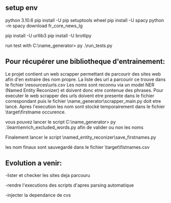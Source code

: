 ## setup env
python 3.10.6
pip install -U pip setuptools wheel
pip install -U spacy
python -m spacy download fr_core_news_lg

pip install -U urllib3 
pip install -U brotlipy

run test with C:\name_generator> py .\run_tests.py 

## Pour récupérer une bibliotheque d'entrainement:
Le projet contient un web scrapper permettant de parcourir des sites web afin d'en extraire des nom propre.
La liste des url a parcourir ce trouve dans le fichier \resources\urls.csv
Les noms sont reconnu via un model NER (Named Entity Reconizer) et doivent donc etre contenue des phrases.
Pour executer le web scrapper des urls doivent etre presente dans le fichier correspondant puis le fichier \name_generator\scrapper_main.py doit etre lancé.
Apres l'execution les nom sont stocké temporairement dans le fichier \target\firstname occurence.

vous pouvez lancer le script C:\name_generator> py .\learn\enrich_excluded_words.py afin de valider ou non les noms

Finalement lancer le script \named_entity_reconizer\save_firstnames.py

les nom finaux sont sauvegardé dans le fichier \target\fistnames.csv


## Evolution a venir:

-lister et checker les sites deja parcouru

-rendre l'executions des scripts d'apres parsing automatique

-injecter la dependance de cvs
